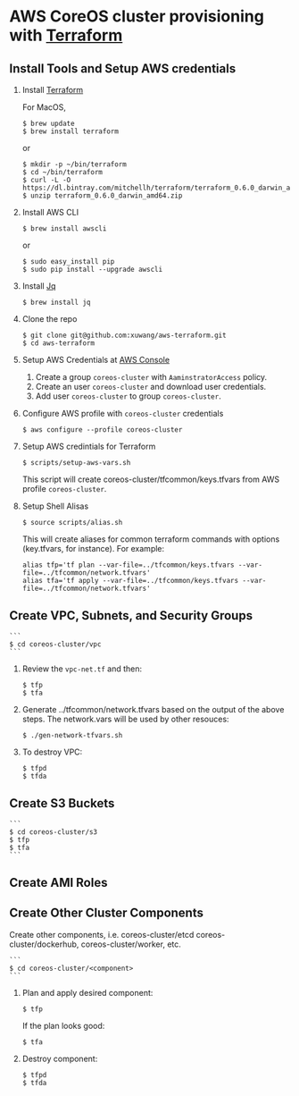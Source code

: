 # AWS CoreOS cluster provisioning with [Terraform](http://www.terraform.io/downloads.html)

## Install Tools and Setup AWS credentials

1. Install [Terraform](http://www.terraform.io/downloads.html)

    For MacOS,
    ```
    $ brew update
    $ brew install terraform
    ```
    or
    ```
    $ mkdir -p ~/bin/terraform
    $ cd ~/bin/terraform
    $ curl -L -O https://dl.bintray.com/mitchellh/terraform/terraform_0.6.0_darwin_amd64.zip
    $ unzip terraform_0.6.0_darwin_amd64.zip
    ```

1. Install AWS CLI
    ```
    $ brew install awscli
    ```
    or

    ```
    $ sudo easy_install pip
    $ sudo pip install --upgrade awscli
    ```

1. Install [Jq](http://stedolan.github.io/jq/)
    ```
    $ brew install jq
    ```

1. Clone the repo    
    ```
    $ git clone git@github.com:xuwang/aws-terraform.git
    $ cd aws-terraform
    ```
1. Setup AWS Credentials at [AWS Console](https://console.aws.amazon.com/)
    1. Create a group `coreos-cluster` with `AaminstratorAccess` policy.
    2. Create an user `coreos-cluster` and download user credentials.
    3. Add user `coreos-cluster` to group `coreos-cluster`.

1. Configure AWS profile with `coreos-cluster` credentials
    ```
    $ aws configure --profile coreos-cluster
    ```

1. Setup AWS credintials for Terraform
    ```
    $ scripts/setup-aws-vars.sh
    ```
    This script will create coreos-cluster/tfcommon/keys.tfvars from AWS profile `coreos-cluster`.

1. Setup Shell Alisas
    ```
    $ source scripts/alias.sh
    ```
    This will create aliases for common terraform commands with options (key.tfvars, for instance). For example:
    ```
    alias tfp='tf plan --var-file=../tfcommon/keys.tfvars --var-file=../tfcommon/network.tfvars'
    alias tfa='tf apply --var-file=../tfcommon/keys.tfvars --var-file=../tfcommon/network.tfvars'
    ```

## Create VPC, Subnets, and Security Groups

    ```
    $ cd coreos-cluster/vpc
    ```

1. Review the `vpc-net.tf` and then:
    ```
    $ tfp
    $ tfa
    ```

1. Generate ../tfcommon/network.tfvars based on the output of the above steps. 
The network.vars will be used by other resouces:
    
    ```
    $ ./gen-network-tfvars.sh
    ```

1. To destroy VPC:
    ```
    $ tfpd
    $ tfda
    ```

## Create S3 Buckets 

    ```
    $ cd coreos-cluster/s3
    $ tfp
    $ tfa
    ```

## Create AMI Roles

## Create Other Cluster Components

Create other components, i.e. coreos-cluster/etcd coreos-cluster/dockerhub, coreos-cluster/worker, etc.

    ```
    $ cd coreos-cluster/<component>
    ```

1. Plan and apply desired component:
    ```
    $ tfp 
    ```
    If the plan looks good:
    ```
    $ tfa
    ```

1. Destroy component:
    ```
    $ tfpd
    $ tfda
    ```

